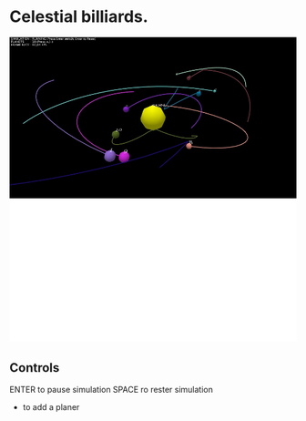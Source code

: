 # Celestial billiards.

[![Alt text](/Celestial_billiards.jpg)]()

## Controls

ENTER to pause simulation
SPACE ro rester simulation
+ to add a planer

